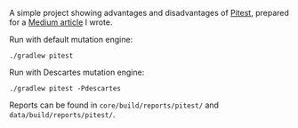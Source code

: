 A simple project showing advantages and disadvantages of [Pitest](https://pitest.org/),
prepared for a [Medium article](https://medium.com/nexocode/mutation-testing-too-good-to-be-true-a10105896da2) I wrote.

Run with default mutation engine:

```
./gradlew pitest
```

Run with Descartes mutation engine:

```
./gradlew pitest -Pdescartes
```

Reports can be found in `core/build/reports/pitest/` and `data/build/reports/pitest/`.
